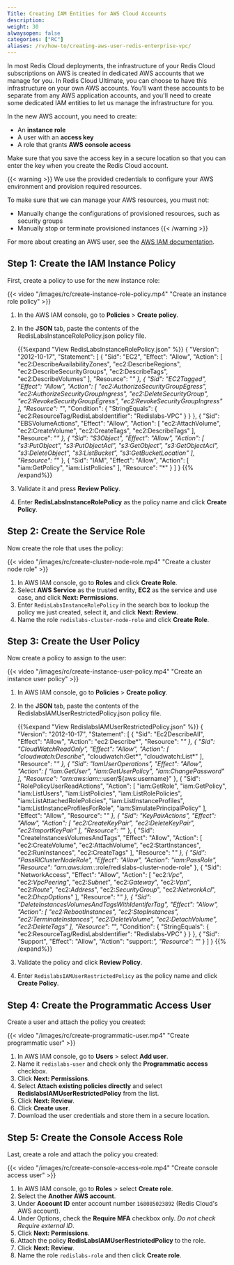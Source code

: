 ```yaml
---
Title: Creating IAM Entities for AWS Cloud Accounts
description:
weight: 30
alwaysopen: false
categories: ["RC"]
aliases: /rv/how-to/creating-aws-user-redis-enterprise-vpc/
---
```

In most Redis Cloud deployments, the infrastructure of your Redis Cloud subscriptions on AWS is created in dedicated AWS accounts that we manage for you.
In Redis Cloud Ultimate, you can choose to have this infrastructure on your own AWS accounts.
You'll want these accounts to be separate from any AWS application accounts,
and you'll need to create some dedicated IAM entities to let us manage the infrastructure for you.

In the new AWS account, you need to create:

- An **instance role**
- A user with an **access key**
- A role that grants **AWS console access**

Make sure that you save the access key in a secure location so that you can enter the key when you create the Redis Cloud account.

{{< warning >}}
We use the provided credentials to configure your AWS environment and provision required resources.

To make sure that we can manage your AWS resources, you must not:

- Manually change the configurations of provisioned resources, such as security groups
- Manually stop or terminate provisioned instances
{{< /warning >}}

For more about creating an AWS user, see the [AWS IAM documentation](https://docs.aws.amazon.com/IAM/latest/UserGuide/id_credentials_access-keys.html).

## Step 1: Create the IAM Instance Policy

First, create a policy to use for the new instance role:

{{< video "/images/rc/create-instance-role-policy.mp4" "Create an instance role policy" >}}

1. In the AWS IAM console, go to **Policies** > **Create policy**.
1. In the **JSON** tab, paste the contents of the RedisLabsInstanceRolePolicy.json policy file.

    {{%expand "View RedisLabsInstanceRolePolicy.json" %}}
    {
        "Version": "2012-10-17",
        "Statement": [
            {
                "Sid": "EC2",
                "Effect": "Allow",
                "Action": [
                    "ec2:DescribeAvailabilityZones",
                    "ec2:DescribeRegions",
                    "ec2:DescribeSecurityGroups",
                    "ec2:DescribeTags",
                    "ec2:DescribeVolumes"
                ],
                "Resource": "*"
            },
            {
                "Sid": "EC2Tagged",
                "Effect": "Allow",
                "Action": [
                    "ec2:AuthorizeSecurityGroupEgress",
                    "ec2:AuthorizeSecurityGroupIngress",
                    "ec2:DeleteSecurityGroup",
                    "ec2:RevokeSecurityGroupEgress",
                    "ec2:RevokeSecurityGroupIngress"
                ],
                "Resource": "*",
                "Condition": {
                    "StringEquals": {
                        "ec2:ResourceTag/RedisLabsIdentifier": "Redislabs-VPC"
                    }
                }
            },
            {
                "Sid": "EBSVolumeActions",
                "Effect": "Allow",
                "Action": [
                    "ec2:AttachVolume",
                    "ec2:CreateVolume",
                    "ec2:CreateTags",
                    "ec2:DescribeTags"
                ],
                "Resource": "*"
            },
            {
                "Sid": "S3Object",
                "Effect": "Allow",
                "Action": [
                    "s3:PutObject",
                    "s3:PutObjectAcl",
                    "s3:GetObject",
                    "s3:GetObjectAcl",
                    "s3:DeleteObject",
                    "s3:ListBucket",
                    "s3:GetBucketLocation"
                ],
                "Resource": "*"
            },
            {
                "Sid": "IAM",
                "Effect": "Allow",
                "Action": [
                    "iam:GetPolicy",
                    "iam:ListPolicies"
                ],
                "Resource": "*"
            }
        ]
    }
    {{% /expand%}}

1. Validate it and press **Review Policy**.
1. Enter **RedisLabsInstanceRolePolicy** as the policy name and click **Create Policy**.

## Step 2: Create the Service Role

Now create the role that uses the policy:

{{< video "/images/rc/create-cluster-node-role.mp4" "Create a cluster node role" >}}

1. In AWS IAM console, go to **Roles** and click **Create Role**.
1. Select **AWS Service** as the trusted entity, **EC2** as the service
    and use case, and click **Next: Permissions**.
1. Enter `RedisLabsInstanceRolePolicy` in the search box to lookup the policy we just created,
    select it, and click **Next: Review**.
1. Name the role `redislabs-cluster-node-role` and click **Create Role**.

## Step 3: Create the User Policy

Now create a policy to assign to the user:

{{< video "/images/rc/create-instance-user-policy.mp4" "Create an instance user policy" >}}

1. In AWS IAM console, go to **Policies** > **Create policy**.
1. In the **JSON** tab, paste the contents of the RedislabsIAMUserRestrictedPolicy.json policy file.

    {{%expand "View RedislabsIAMUserRestrictedPolicy.json" %}}
    {
        "Version": "2012-10-17",
        "Statement": [
            {
                "Sid": "Ec2DescribeAll",
                "Effect": "Allow",
                "Action": "ec2:Describe*",
                "Resource": "*"
            },
            {
                "Sid": "CloudWatchReadOnly",
                "Effect": "Allow",
                "Action": [
                    "cloudwatch:Describe*",
                    "cloudwatch:Get*",
                    "cloudwatch:List*"
                ],
                "Resource": "*"
            },
            {
                "Sid": "IamUserOperations",
                "Effect": "Allow",
                "Action": [
                    "iam:GetUser",
                    "iam:GetUserPolicy",
                    "iam:ChangePassword"
                ],
                "Resource": "arn:aws:iam::*:user/${aws:username}"
            },
            {
                "Sid": "RolePolicyUserReadActions",
                "Action": [
                    "iam:GetRole",
                    "iam:GetPolicy",
                    "iam:ListUsers",
                    "iam:ListPolicies",
                    "iam:ListRolePolicies",
                    "iam:ListAttachedRolePolicies",
                    "iam:ListInstanceProfiles",
                    "iam:ListInstanceProfilesForRole",
                    "iam:SimulatePrincipalPolicy"
                ],
                "Effect": "Allow",
                "Resource": "*"
            },
            {
                "Sid": "KeyPairActions",
                "Effect": "Allow",
                "Action": [
                    "ec2:CreateKeyPair",
                    "ec2:DeleteKeyPair",
                    "ec2:ImportKeyPair"
                ],
                "Resource": "*"
            },
            {
                "Sid": "CreateInstancesVolumesAndTags",
                "Effect": "Allow",
                "Action": [
                    "ec2:CreateVolume",
                    "ec2:AttachVolume",
                    "ec2:StartInstances",
                    "ec2:RunInstances",
                    "ec2:CreateTags"
                ],
                "Resource": "*"
            },
            {
                "Sid": "PassRlClusterNodeRole",
                "Effect": "Allow",
                "Action": "iam:PassRole",
                "Resource": "arn:aws:iam::*:role/redislabs-cluster-node-role"
            },
            {
                "Sid": "NetworkAccess",
                "Effect": "Allow",
                "Action": [
                    "ec2:*Vpc*",
                    "ec2:*VpcPeering*",
                    "ec2:*Subnet*",
                    "ec2:*Gateway*",
                    "ec2:*Vpn*",
                    "ec2:*Route*",
                    "ec2:*Address*",
                    "ec2:*SecurityGroup*",
                    "ec2:*NetworkAcl*",
                    "ec2:*DhcpOptions*"
                ],
                "Resource": "*"
            },
            {
                "Sid": "DeleteInstancesVolumesAndTagsWithIdentiferTag",
                "Effect": "Allow",
                "Action": [
                    "ec2:RebootInstances",
                    "ec2:StopInstances",
                    "ec2:TerminateInstances",
                    "ec2:DeleteVolume",
                    "ec2:DetachVolume",
                    "ec2:DeleteTags"
                ],
                "Resource": "*",
                "Condition": {
                    "StringEquals": {
                        "ec2:ResourceTag/RedisLabsIdentifier": "Redislabs-VPC"
                    }
                }
            },
            {
                "Sid": "Support",
                "Effect": "Allow",
                "Action": "support:*",
                "Resource": "*"
            }
        ]
    }
    {{% /expand%}}

1. Validate the policy and click **Review Policy**.
1. Enter `RedislabsIAMUserRestrictedPolicy` as the policy name and click **Create Policy**.

## Step 4: Create the Programmatic Access User

Create a user and attach the policy you created:

{{< video "/images/rc/create-programmatic-user.mp4" "Create programmatic user" >}}

1. In AWS IAM console, go to **Users** > select **Add user**.
1. Name it `redislabs-user` and check only the **Programmatic access** checkbox.
1. Click **Next: Permissions**.
1. Select **Attach existing policies directly** and select
    **RedislabsIAMUserRestrictedPolicy** from the list.
1. Click **Next: Review**.
1. Click **Create user**.
1. Download the user credentials and store them in a secure location.

## Step 5: Create the Console Access Role

Last, create a role and attach the policy you created:

{{< video "/images/rc/create-console-access-role.mp4" "Create console access user" >}}

1. In AWS IAM console, go to **Roles** > select **Create role**.
1. Select the **Another AWS account**.
1. Under **Account ID** enter account number `168085023892` (Redis Cloud's AWS account).
1. Under Options, check the **Require MFA** checkbox only. *Do not check Require external ID*.
1. Click **Next: Permissions**.
1. Attach the policy **RedisLabsIAMUserRestrictedPolicy** to the role.
1. Click **Next: Review**.
1. Name the role `redislabs-role` and then click **Create role**.
